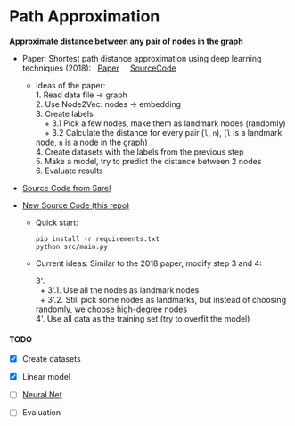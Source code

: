 # Path Approximation
**Approximate distance between any pair of nodes in the graph**

- Paper: Shortest path distance approximation using deep learning techniques (2018): &nbsp; [Paper](https://arxiv.org/abs/2002.05257) &nbsp;  &nbsp;   [SourceCode](https://github.com/nayash/shortest-distance-approx-deep-learning)

    + Ideas of the paper:<br>
      1\. Read data file -> graph<br>
      2\. Use Node2Vec: nodes -> embedding<br>
      3\. Create labels<br>
       &nbsp;  &nbsp;   \+ 3.1 Pick a few nodes, make them as landmark nodes (randomly)<br>
       &nbsp;  &nbsp; \+ 3.2 Calculate the distance for every pair (`l`, `n`),
        (`l` is a landmark node, `n` is a node in the graph)<br>
       4\. Create datasets with the labels from the previous step<br>
       5\. Make a model, try to predict the distance between 2 nodes<br>
       6\. Evaluate results<br>


- [Source Code from Sarel](https://github.com/kryptokommunist/path-length-approximation-deep-learning)
- [New Source Code (this repo)](https://github.com/BU-Lisp/dl-hyperbolic-random-graphs/tree/main/path_approximation)
  + Quick start:
  
    ```
    pip install -r requirements.txt
    python src/main.py
    ```
  + Current ideas:
    Similar to the 2018 paper, modify step 3 and 4:

    3'. <br>
          &nbsp;   + 3'.1. Use all the nodes as landmark nodes<br>
          &nbsp;   + 3'.2. Still pick some nodes as landmarks, but instead of choosing randomly, we [choose high-degree nodes](https://www.microsoft.com/en-us/research/wp-content/uploads/2016/02/msr-tr-2009-84.pdf) <br>
    4'. Use all data as the training set (try to overfit the model)


#### TODO
- [x] Create datasets 
- [x] Linear model
- [ ] [Neural Net](https://github.com/BU-Lisp/dl-hyperbolic-random-graphs/blob/main/path_approximation/src/models.py)
- [ ] Evaluation


